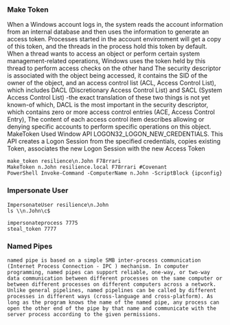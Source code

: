 ### Make Token
When a Windows account logs in, the system reads the account information from an internal database and then uses the information to generate an access token. Processes started in the account environment will get a copy of this token, and the threads in the process hold this token by default. When a thread wants to access an object or perform certain system management-related operations, Windows uses the token held by this thread to perform access checks on the other hand The security descriptor is associated with the object being accessed, it contains the SID of the owner of the object, and an access control list (ACL, Access Control List), which includes DACL (Discretionary Access Control List) and SACL (System Access Control List) -the exact translation of these two things is not yet known-of which, DACL is the most important in the security descriptor, which contains zero or more access control entries (ACE, Access Control Entry), The content of each access control item describes allowing or denying specific accounts to perform specific operations on this object. 
MakeToken Used Window API LOGON32_LOGON_NEW_CREDENTIALS.
This API creates a Logon Session from the specified credentials, copies existing Token, associates the new Logon Session with the new Access Token
```
make_token resilience\n.John F78rrari
MakeToken n.John resilience.local F78rrari #Covenant
PowerShell Invoke-Command -ComputerName n.John -ScriptBlock {ipconfig}
```
### Impersonate User
```
ImpersonateUser resilience\n.John
ls \\n.John\c$

```
```
impersonateprocess 7775
steal_token 7777
```

### Named Pipes
```
named pipe is based on a simple SMB inter-process communication (Internet Process Connection - IPC ) mechanism. In computer programming, named pipes can support reliable, one-way, or two-way data communication between different processes on the same computer or between different processes on different computers across a network.
Unlike general pipelines, named pipelines can be called by different processes in different ways (cross-language and cross-platform). As long as the program knows the name of the named pipe, any process can open the other end of the pipe by that name and communicate with the server process according to the given permissions.
```


